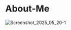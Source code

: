 # About-Me

![Screenshot_2025_05_20-1](https://github.com/user-attachments/assets/e095ba27-4dee-4f03-add9-8ef8568bb3a1)

